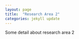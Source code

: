 ```yaml
---
layout: page
title:  "Research Area 2"
categories: jekyll update
---
```

Some detail about research area 2
